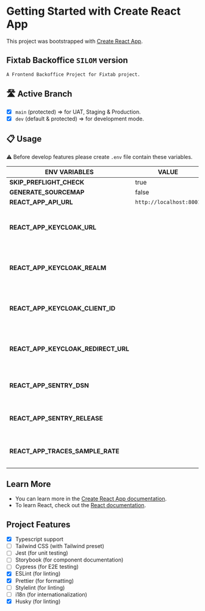 # Getting Started with Create React App

This project was bootstrapped with [Create React App](https://github.com/facebook/create-react-app).

## Fixtab Backoffice `SILOM` version

```text
A Frontend Backoffice Project for Fixtab project.
```

## 🛣 Active Branch

- [x] `main` (protected) => for UAT, Staging & Production.
- [x] `dev` (default & protected) => for development mode.

## 📋 Usage

⚠ Before develop features please create `.env` file contain these variables.

| ENV VARIABLES                       | VALUE                   | type      | REMARK                              |
| ----------------------------------- | ----------------------- | --------- | ----------------------------------- |
| **SKIP_PREFLIGHT_CHECK**            | true                    | `public`  |                                     |
| **GENERATE_SOURCEMAP**              | false                   | `public`  |                                     |
| **REACT_APP_API_URL**               | `http://localhost:8001` | `public`  |                                     |
| **REACT_APP_KEYCLOAK_URL**          |                         | `private` | Please contact someone in your team |
| **REACT_APP_KEYCLOAK_REALM**        |                         | `private` | Please contact someone in your team |
| **REACT_APP_KEYCLOAK_CLIENT_ID**    |                         | `private` | Please contact someone in your team |
| **REACT_APP_KEYCLOAK_REDIRECT_URL** |                         | `private` | Please contact someone in your team |
| **REACT_APP_SENTRY_DSN**            |                         | `private` | Please contact team lead            |
| **REACT_APP_SENTRY_RELEASE**        |                         | `private` | Please contact team lead            |
| **REACT_APP_TRACES_SAMPLE_RATE**    |                         | `private` | Please contact team lead            |

## Learn More

- You can learn more in the [Create React App documentation](https://facebook.github.io/create-react-app/docs/getting-started).
- To learn React, check out the [React documentation](https://reactjs.org/).

## Project Features

- [x] Typescript support
- [ ] Tailwind CSS (with Tailwind preset)
- [ ] Jest (for unit testing)
- [ ] Storybook (for component documentation)
- [ ] Cypress (for E2E testing)
- [x] ESLint (for linting)
- [x] Prettier (for formatting)
- [ ] Stylelint (for linting)
- [ ] i18n (for internationalization)
- [x] Husky (for linting)

